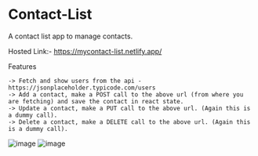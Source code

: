 # Contact-List
A contact list app to manage contacts.

  Hosted Link:- https://mycontact-list.netlify.app/

  Features
 
    -> Fetch and show users from the api - https://jsonplaceholder.typicode.com/users
    -> Add a contact, make a POST call to the above url (from where you are fetching) and save the contact in react state. 
    -> Update a contact, make a PUT call to the above url. (Again this is a dummy call).
    -> Delete a contact, make a DELETE call to the above url. (Again this is a dummy call).


![image](https://github.com/Chirag-fs/Contact-List/assets/85388034/9a614fca-07fa-4515-b7b0-137dbe1448f8)
![image](https://github.com/Chirag-fs/Contact-List/assets/85388034/b0594cab-d4e9-4706-822a-330e9448785e)
